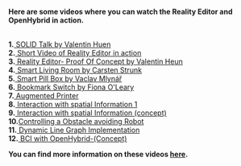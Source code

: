 <b> Here are some videos where you can watch the Reality Editor and OpenHybrid in action. </b> <br><br>

**1.**<a href="http://openhybrid.org/solid.html"> SOLID Talk by Valentin Huen </a><br>
**2.**<a href="https://vimeo.com/133196130"> Short Video of Reality Editor in action </a><br>
**3.**<a href="http://openhybrid.org/reality-editor.html"> Reality Editor- Proof Of Concept by Valentin Heun </a><br>
**4.**<a href="https://youtu.be/ctG1_2qun1s"> Smart Living Room by Carsten Strunk </a><br>
**5.**<a href="https://vimeo.com/155854804"> Smart Pill Box by Vaclav Mlynář </a><br>
**6.**<a href="https://vimeo.com/156018995"> Bookmark Switch by Fiona O'Leary </a><br>
**7.**<a href="https://vimeo.com/155443591"> Augmented Printer</a><br>
**8.**<a href="https://vimeo.com/154935623"> Interaction with spatial Information 1 </a><br>
**9.**<a href="https://vimeo.com/155330983"> Interaction with spatial Information (concept) </a><br>
**10.**<a href="https://youtu.be/PCEunCfCXPY">Controlling a Obstacle avoiding Robot</a><br>
**11.**<a href="https://youtu.be/eGy7I6OP1ew"> Dynamic Line Graph Implementation</a><br>
**12.**<a href="https://youtu.be/KupVqYzv6NU"> BCI with OpenHybrid-(Concept)</a><br>

<b> You can find more information on these videos <a href="http://forum.openhybrid.org/c/ShowTell">here</a>.</b>
